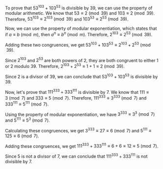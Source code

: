  To prove that $53^{103} + 103^{53}$ is divisible by 39, we can use the property of modular arithmetic. We know that $53 \equiv 2 \pmod{39}$ and $103 \equiv 2 \pmod{39}$. Therefore, $53^{103} \equiv 2^{103} \pmod{39}$ and $103^{53} \equiv 2^{53} \pmod{39}$.

Now, we can use the property of modular exponentiation, which states that if $a \equiv b \pmod{m}$, then $a^n \equiv b^n \pmod{m}$. Therefore, $2^{103} \equiv 2^{53} \pmod{39}$.

Adding these two congruences, we get $53^{103} + 103^{53} \equiv 2^{103} + 2^{53} \pmod{39}$.

Since $2^{103}$ and $2^{53}$ are both powers of 2, they are both congruent to either 1 or 2 modulo 39. Therefore, $2^{103} + 2^{53} \equiv 1 + 1 \equiv 2 \pmod{39}$.

Since 2 is a divisor of 39, we can conclude that $53^{103} + 103^{53}$ is divisible by 39.

Now, let's prove that $111^{333} + 333^{111}$ is divisible by 7. We know that $111 \equiv 3 \pmod{7}$ and $333 \equiv 5 \pmod{7}$. Therefore, $111^{333} \equiv 3^{333} \pmod{7}$ and $333^{111} \equiv 5^{111} \pmod{7}$.

Using the property of modular exponentiation, we have $3^{333} \equiv 3^{3} \pmod{7}$ and $5^{111} \equiv 5^{3} \pmod{7}$.

Calculating these congruences, we get $3^{333} \equiv 27 \equiv 6 \pmod{7}$ and $5^{111} \equiv 125 \equiv 6 \pmod{7}$.

Adding these congruences, we get $111^{333} + 333^{111} \equiv 6 + 6 \equiv 12 \equiv 5 \pmod{7}$.

Since 5 is not a divisor of 7, we can conclude that $111^{333} + 333^{111}$ is not divisible by 7.